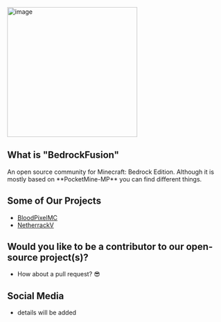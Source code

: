 <img src="https://i.imgur.com/ZcFptz4.jpeg" alt="image" width="300" height="auto">

## What is "BedrockFusion"
<p> An open source community for Minecraft: Bedrock Edition. Although it is mostly based on **PocketMine-MP** you can find different things.</p>

## Some of Our Projects
- [BloodPixelMC](https://github.com/blood-pixel)
- [NetherrackV](https://github.com/blood-pixel/Netherrack)

## Would you like to be a contributor to our open-source project(s)?
* How about a pull request? :sunglasses:

## Social Media
* details will be added
